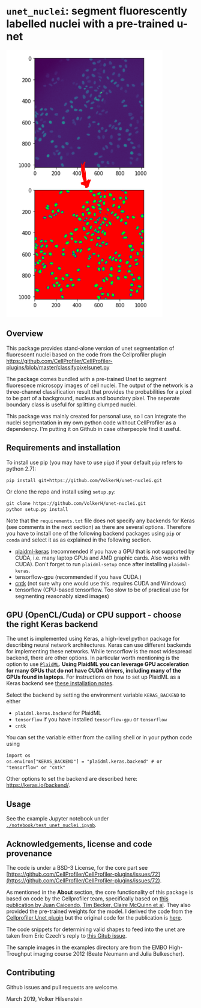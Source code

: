 # `unet_nuclei`: segment fluorescently labelled nuclei with a pre-trained u-net

![splash_image](readme_image.png)

## Overview

This package provides stand-alone version of unet segmentation of fluorescent nuclei based on the code from the Cellprofiler plugin 
https://github.com/CellProfiler/CellProfiler-plugins/blob/master/classifypixelsunet.py

The package comes bundled with a pre-trained Unet to segment fluorescece microsopy images of cell nuclei. The output of the network is a three-channel classification result that provides the probabilities for a pixel to be part of a background, nucleus and boundary pixel. The seperate boundary class is useful for splitting clumped nuclei.

This package was mainly created for personal use, so I can integrate the nuclei segmentation in my own python code without CellProfiler as a dependency. I'm putting it on Github in case otherpeople find it useful.

## Requirements and installation

To install use pip (you may have to use `pip3` if your default `pip` refers to python 2.7):

```
pip install git+https://github.com/VolkerH/unet-nuclei.git
```

Or clone the repo and install using `setup.py`:

```
git clone https://github.com/VolkerH/unet-nuclei.git
python setup.py install
```

Note that the `requirements.txt` file does not specify any backends for Keras (see comments in the next section) as there are several options. Therefore you have to install one of the following backend packages using `pip` or `conda` and select it as as explained in the following section.

* [plaidml-keras]((https://github.com/plaidml/plaidml/blob/master/docs/install.rst).) (recommended if you have a GPU that is not supported by CUDA, i.e. many laptop GPUs and AMD graphic cards. Also works with CUDA). Don't forget to run `plaidml-setup` once after installing `plaidml-keras`.
* tensorflow-gpu (recommended if you have CUDA.)
* [cntk](https://docs.microsoft.com/en-us/cognitive-toolkit/setup-windows-python?tabs=cntkpy26#2-install-from-wheel-files) (not sure why one would use this. requires CUDA and Windows)
* tensorflow (CPU-based tensorflow. Too slow to be of practical use for segmenting reasonably sized images)

## GPU (OpenCL/Cuda) or CPU support - choose the right Keras backend

The unet is implemented using Keras, a high-level python package for describing neural network architectures.
Keras can use different backends for implementing these networks. While tensorflow is the most widespread
backend, there are other options. In particular worth mentioning is the option to use [`PlaidML`](https://github.com/plaidml/plaidml). **Using PlaidML you can leverage GPU acceleration for many GPUs that do not have CUDA drivers, including many of the GPUs found in laptops.** For instructions on how to set up PlaidML as a Keras backend see [these installation notes](https://github.com/plaidml/plaidml/blob/master/docs/install.rst).

Select the backend by setting the environment variable `KERAS_BACKEND` to either

* `plaidml.keras.backend` for PlaidML
* `tensorflow` if you have installed `tensorflow-gpu` or `tensorflow`
* `cntk`

You can set the variable either from the calling shell or in your python code using
```
import os
os.environ["KERAS_BACKEND"] = "plaidml.keras.backend" # or "tensorflow" or "cntk"
```

Other options to set the backend are described here: https://keras.io/backend/.

## Usage

See the example Jupyter notebook under [`./notebook/test_unet_nuclei.ipynb`](`./notebook/test_unet_nuclei.ipynb`).

## Acknowledgements, license and code provenance

The code is under a BSD-3 License, for the core part see [https://github.com/CellProfiler/CellProfiler-plugins/issues/72](https://github.com/CellProfiler/CellProfiler-plugins/issues/72).

As mentioned in the **About** section, the core functionality of this package is based on code 
by the Cellprofiler team, specifically based on [this publication by Juan Caicendo, Tim Becker, Claire McQuinn et al](https://www.biorxiv.org/content/10.1101/335216v1). They also provided the pre-trained weights for the model.
I derived the code from the [Cellprofiler Unet plugin](https://github.com/CellProfiler/CellProfiler-plugins/blob/master/classifypixelsunet.py) but the original code for the publication is [here](https://github.com/carpenterlab/unet4nuclei).

The code snippets for determining valid shapes to feed into the unet are taken from Eric Czech's reply to  [this Gitub issue](https://github.com/CellProfiler/CellProfiler-plugins/issues/65).

The sample images in the examples directory are from the EMBO High-Troughput imaging course 2012 (Beate Neumann and Julia Bulkescher).

## Contributing

Github issues and pull requests are welcome.

March 2019, Volker Hilsenstein
